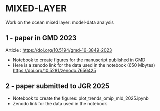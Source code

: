 # MIXED-LAYER
Work on the ocean mixed layer: model-data analysis

## 1 - paper in GMD 2023
Article : https://doi.org/10.5194/gmd-16-3849-2023

- Notebook to create figures for the manuscript published in GMD
- Here is a zenodo link for the data used in the notebook (650 Mbytes)
https://doi.org/10.5281/zenodo.7656425 

## 2 - paper submitted to  JGR 2025 

- Notebook to create the figures: plot_trends_omip_mld_2025.ipynb
- Zenodo link for the data used in the notebook
